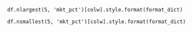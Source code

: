 	df.nlargest(5, 'mkt_pct')[colw].style.format(format_dict)
	
	df.nsmallest(5, 'mkt_pct')[colw].style.format(format_dict)